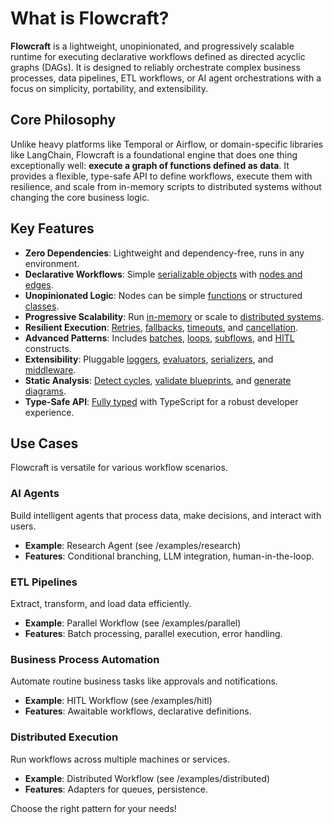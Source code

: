 # What is Flowcraft?

**Flowcraft** is a lightweight, unopinionated, and progressively scalable runtime for executing declarative workflows defined as directed acyclic graphs (DAGs). It is designed to reliably orchestrate complex business processes, data pipelines, ETL workflows, or AI agent orchestrations with a focus on simplicity, portability, and extensibility.

## Core Philosophy

Unlike heavy platforms like Temporal or Airflow, or domain-specific libraries like LangChain, Flowcraft is a foundational engine that does one thing exceptionally well: **execute a graph of functions defined as data**. It provides a flexible, type-safe API to define workflows, execute them with resilience, and scale from in-memory scripts to distributed systems without changing the core business logic.

## Key Features

-   **Zero Dependencies**: Lightweight and dependency-free, runs in any environment.
-   **Declarative Workflows**: Simple [serializable objects](/guide/core-concepts#workflow-blueprint) with [nodes and edges](/guide/core-concepts#nodes-edges).
-   **Unopinionated Logic**: Nodes can be simple [functions](/guide/core-concepts#function-based-nodes) or structured [classes](/guide/core-concepts#class-based-nodes).
-   **Progressive Scalability**: Run [in-memory](/examples/declarative) or scale to [distributed systems](/guide/distributed-execution).
-   **Resilient Execution**: [Retries](/guide/error-handling#retries), [fallbacks](/guide/error-handling#fallbacks), [timeouts](/guide/core-concepts#config), and [cancellation](/guide/core-concepts#cancellation).
-   **Advanced Patterns**: Includes [batches](/guide/batches), [loops](/guide/loops), [subflows](/guide/subflows), and [HITL](/guide/awaitable) constructs.
-   **Extensibility**: Pluggable [loggers](/guide/loggers), [evaluators](/guide/evaluators), [serializers](/guide/serializers), and [middleware](/guide/middleware).
-   **Static Analysis**: [Detect cycles](/guide/static-analysis#detecting-cycles), [validate blueprints](/guide/static-analysis#linting-a-blueprint), and [generate diagrams](/guide/visualizing-workflows#generatemermaid).
-   **Type-Safe API**: [Fully typed](/guide/core-concepts#context) with TypeScript for a robust developer experience.

## Use Cases

Flowcraft is versatile for various workflow scenarios.

### AI Agents

Build intelligent agents that process data, make decisions, and interact with users.

- **Example**: Research Agent (see /examples/research)
- **Features**: Conditional branching, LLM integration, human-in-the-loop.

### ETL Pipelines

Extract, transform, and load data efficiently.

- **Example**: Parallel Workflow (see /examples/parallel)
- **Features**: Batch processing, parallel execution, error handling.

### Business Process Automation

Automate routine business tasks like approvals and notifications.

- **Example**: HITL Workflow (see /examples/hitl)
- **Features**: Awaitable workflows, declarative definitions.

### Distributed Execution

Run workflows across multiple machines or services.

- **Example**: Distributed Workflow (see /examples/distributed)
- **Features**: Adapters for queues, persistence.

Choose the right pattern for your needs!
